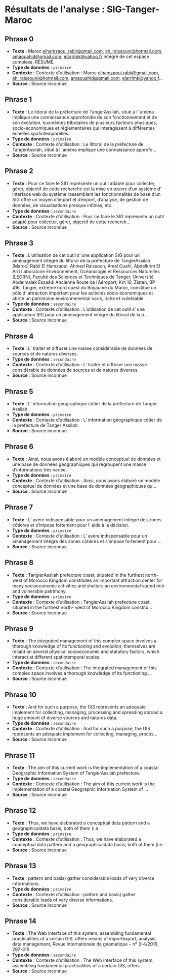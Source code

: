 # Résultats de l'analyse : SIG-Tanger-Maroc

## Phrase 0
- **Texte** : Maroc elhamzaoui.rabii@gmail.com, ah_raissouni@hotmail.com, amaouahid@gmail.com, elarrimk@yahoo.fr intégré de cet espace complexe, RÉSUMÉ.
- **Type de données** : `primaire`
- **Contexte** : Contexte d’utilisation : Maroc elhamzaoui.rabii@gmail.com, ah_raissouni@hotmail.com, amaouahid@gmail.com, elarrimk@yahoo.f...
- **Source** : Source inconnue

## Phrase 1
- **Texte** : Le littoral de la préfecture de TangerAssilah, situé à l’ aména implique une connaissance approfondie de son fonctionnement et de son évolution, euxmêmes tributaires de plusieurs facteurs physiques, socio-économiques et réglementaires qui interagissent à différentes échelles spatiotemporelles.
- **Type de données** : `primaire`
- **Contexte** : Contexte d’utilisation : Le littoral de la préfecture de TangerAssilah, situé à l’ aména implique une connaissance approfo...
- **Source** : Source inconnue

## Phrase 2
- **Texte** : Pour ce faire le SIG représente un outil adapté pour collecter, gérer, objectif de cette recherche est la mise en œuvre d’un système d’ interface web du système rassemblant les fonctionnalités de base d’un SIG offre un moyen d’import et d’export, d’analyse, de gestion de données, de visualisations presque inﬁnies, etc.
- **Type de données** : `secondaire`
- **Contexte** : Contexte d’utilisation : Pour ce faire le SIG représente un outil adapté pour collecter, gérer, objectif de cette recherch...
- **Source** : Source inconnue

## Phrase 3
- **Texte** : L’utilisation de cet outil s’ une application SIG pour un aménagement intégré du littoral de la préfecture de TangerAssilah (Maroc) Rabii El Hamzaoui, Ahmed Raissoun, Amal Ouahi, Abdelkrim El Arri Laboratoire Environnement, Océanologie et Ressources Naturelles (LEORN), Faculté des Sciences et Techniques de Tanger, Université Abdelmalek Essaâdi Ancienne Route de l’Aéroport, Km 10, Ziaten, BP 416, Tanger, extrême nord ouest du Royaume du Maroc, constitue un pôle d’ attraction important pour les activités socio économiques et abrite un patrimoine environnemental varié, riche et vulnérable.
- **Type de données** : `secondaire`
- **Contexte** : Contexte d’utilisation : L’utilisation de cet outil s’ une application SIG pour un aménagement intégré du littoral de la p...
- **Source** : Source inconnue

## Phrase 4
- **Texte** : L’ traiter et diffuser une masse considérable de données de sources et de natures diverses.
- **Type de données** : `secondaire`
- **Contexte** : Contexte d’utilisation : L’ traiter et diffuser une masse considérable de données de sources et de natures diverses.
- **Source** : Source inconnue

## Phrase 5
- **Texte** : L’ information géographique côtier de la préfecture de Tanger Assilah.
- **Type de données** : `primaire`
- **Contexte** : Contexte d’utilisation : L’ information géographique côtier de la préfecture de Tanger Assilah.
- **Source** : Source inconnue

## Phrase 6
- **Texte** : Ainsi, nous avons élaboré un modèle conceptuel de données et une base de données géographiques qui regroupent une masse d’informations très variée.
- **Type de données** : `primaire`
- **Contexte** : Contexte d’utilisation : Ainsi, nous avons élaboré un modèle conceptuel de données et une base de données géographiques qu...
- **Source** : Source inconnue

## Phrase 7
- **Texte** : L’ avère indispensable pour un aménagement intégré des zones côtières et s’impose fortement pour l’ aide à la décision.
- **Type de données** : `primaire`
- **Contexte** : Contexte d’utilisation : L’ avère indispensable pour un aménagement intégré des zones côtières et s’impose fortement pour ...
- **Source** : Source inconnue

## Phrase 8
- **Texte** : TangierAssilah prefecture coast, situated in the furthest north- west of Morocco Kingdom constitutes an important attraction center for many socioeconomic activities and shelters an environmental varied rich and vulnerable patrimony.
- **Type de données** : `primaire`
- **Contexte** : Contexte d’utilisation : TangierAssilah prefecture coast, situated in the furthest north- west of Morocco Kingdom constitu...
- **Source** : Source inconnue

## Phrase 9
- **Texte** : The integrated management of this complex space involves a thorough knowledge of its functioning and evolution, themselves are reliant on several physical socioeconomic and statutory factors, which interact at different spatiotemporal scales.
- **Type de données** : `secondaire`
- **Contexte** : Contexte d’utilisation : The integrated management of this complex space involves a thorough knowledge of its functioning ...
- **Source** : Source inconnue

## Phrase 10
- **Texte** : And for such a purpose, the GIS represents an adequate implement for collecting, managing, processing and spreading abroad a huge amount of diverse sources and natures data.
- **Type de données** : `secondaire`
- **Contexte** : Contexte d’utilisation : And for such a purpose, the GIS represents an adequate implement for collecting, managing, proces...
- **Source** : Source inconnue

## Phrase 11
- **Texte** : The aim of this current work is the implementation of a coastal Geographic Information System of TangierAssilah prefecture.
- **Type de données** : `secondaire`
- **Contexte** : Contexte d’utilisation : The aim of this current work is the implementation of a coastal Geographic Information System of ...
- **Source** : Source inconnue

## Phrase 12
- **Texte** : Thus, we have elaborated a conceptual data pattern and a geographicaldata basis; both of them (i.e.
- **Type de données** : `primaire`
- **Contexte** : Contexte d’utilisation : Thus, we have elaborated a conceptual data pattern and a geographicaldata basis; both of them (i.e.
- **Source** : Source inconnue

## Phrase 13
- **Texte** : pattern and basis) gather considerable loads of very diverse informations.
- **Type de données** : `primaire`
- **Contexte** : Contexte d’utilisation : pattern and basis) gather considerable loads of very diverse informations.
- **Source** : Source inconnue

## Phrase 14
- **Texte** : The Web interface of this system, assembling fundamental practicalities of a certain GIS, offers means of importexport, analysis, data management, Revue internationale de géomatique – n° 3-4/2019, 297-315
- **Type de données** : `secondaire`
- **Contexte** : Contexte d’utilisation : The Web interface of this system, assembling fundamental practicalities of a certain GIS, offers ...
- **Source** : Source inconnue
